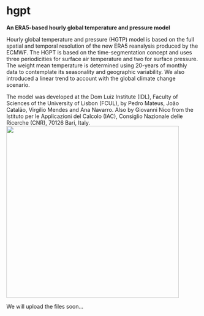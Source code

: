 # hgpt
**An ERA5-based hourly global temperature and pressure model**

Hourly global temperature and pressure (HGTP) model is based on the full spatial and temporal resolution of the new ERA5 reanalysis produced by the ECMWF. The HGPT is based on the time-segmentation concept and uses three periodicities for surface air temperature and two for surface pressure. The weight mean temperature is determined using 20-years of monthly data to contemplate its seasonality and geographic variability. We also introduced a linear trend to account with the global climate change scenario.

The model was developed at the Dom Luiz Institute (IDL), Faculty of Sciences of the University of Lisbon (FCUL), by Pedro Mateus, João Catalão, Virgílio Mendes and Ana Navarro. Also by Giovanni Nico from the Istituto per le Applicazioni del Calcolo (IAC), Consiglio Nazionale delle Ricerche (CNR), 70126 Bari, Italy. 
<img src="https://github.com/pjmateus/hgpt/blob/master/logos.png" width="450">

We will upload the files soon...
